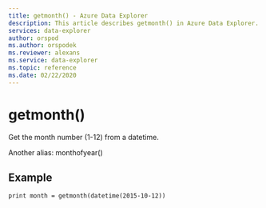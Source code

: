 ```yaml
---
title: getmonth() - Azure Data Explorer
description: This article describes getmonth() in Azure Data Explorer.
services: data-explorer
author: orspod
ms.author: orspodek
ms.reviewer: alexans
ms.service: data-explorer
ms.topic: reference
ms.date: 02/22/2020
---
```

# getmonth()

Get the month number (1-12) from a datetime.

Another alias: monthofyear()

## Example

<!-- csl: https://help.kusto.windows.net/Samples -->
```kusto
print month = getmonth(datetime(2015-10-12))
```
